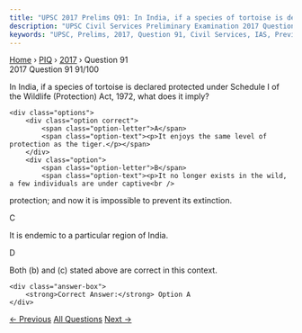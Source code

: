 ```yaml
---
title: "UPSC 2017 Prelims Q91: In India, if a species of tortoise is declared protected und..."
description: "UPSC Civil Services Preliminary Examination 2017 Question 91 with options and answer"
keywords: "UPSC, Prelims, 2017, Question 91, Civil Services, IAS, Previous Year Questions"
---
```


<nav class="breadcrumb">
    <a href="../../">Home</a>
    <span>›</span>
    <a href="../">PIQ</a>
    <span>›</span>
    <a href="./">2017</a>
    <span>›</span>
    <span>Question 91</span>
</nav>

<div class="question-header">
    <div class="question-meta">
        <span class="year-badge">2017</span>
        <span class="question-number">Question 91</span>
        <span class="progress">91/100</span>
    </div>
    <div class="progress-bar">
        <div class="progress-fill" style="width: 91.0%"></div>
    </div>
</div>

<div class="question-content">
    <div class="question-text">
        <p>In India, if a species of tortoise is declared protected under Schedule I of<br />
the Wildlife (Protection) Act, 1972, what does it imply?</p>
    </div>
    
    <div class="options">
        <div class="option correct">
            <span class="option-letter">A</span>
            <span class="option-text"><p>It enjoys the same level of protection as the tiger.</p></span>
        </div>
        <div class="option">
            <span class="option-letter">B</span>
            <span class="option-text"><p>It no longer exists in the wild, a few individuals are under captive<br />
protection; and now it is impossible to prevent its extinction.</p></span>
        </div>
        <div class="option">
            <span class="option-letter">C</span>
            <span class="option-text"><p>It is endemic to a particular region of India.</p></span>
        </div>
        <div class="option">
            <span class="option-letter">D</span>
            <span class="option-text"><p>Both (b) and (c) stated above are correct in this context.</p></span>
        </div>
    </div>

    <div class="answer-box">
        <strong>Correct Answer:</strong> Option A
    </div>
</div>

<div class="question-nav">
    <a href="../q090-consider-the-following-statements-1-the-election-c/" class="nav-btn prev">← Previous</a>
    <a href="../" class="nav-btn center">All Questions</a>
    <a href="../q092-in-india-judicial-review-implies/" class="nav-btn next">Next →</a>
</div>
